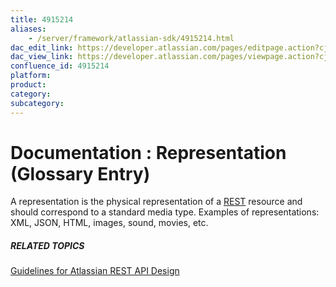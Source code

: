 ```yaml
---
title: 4915214
aliases:
    - /server/framework/atlassian-sdk/4915214.html
dac_edit_link: https://developer.atlassian.com/pages/editpage.action?cjm=wozere&pageId=4915214
dac_view_link: https://developer.atlassian.com/pages/viewpage.action?cjm=wozere&pageId=4915214
confluence_id: 4915214
platform:
product:
category:
subcategory:
---
```

# Documentation : Representation (Glossary Entry)

A representation is the physical representation of a [REST](/server/framework/atlassian-sdk/4915215.html) resource and should correspond to a standard media type. Examples of representations: XML, JSON, HTML, images, sound, movies, etc.

##### RELATED TOPICS

<a href="/pages/createpage.action?spaceKey=DOCS&amp;title=Guidelines+for+Atlassian+REST+API+Design&amp;linkCreation=true&amp;fromPageId=4915214" class="createlink">Guidelines for Atlassian REST API Design</a>





















































































































































































































































